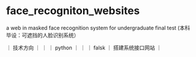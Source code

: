 # face_recogniton_websites
a web in masked face recognition system for undergraduate final test (本科毕设：可遮挡的人脸识别系统）

｜ 技术方向 ｜  ｜
｜ python ｜ ｜
｜ falsk ｜ 搭建系统接口网站 ｜
